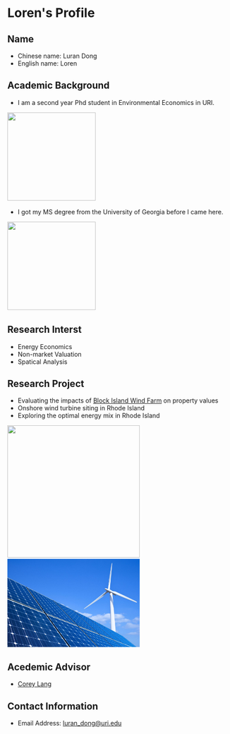 # Loren's Profile
## Name
* Chinese name: Luran Dong 
* English name: Loren
## Academic Background
- I am a second year Phd student in Environmental Economics in URI. 
<img src="https://images.squarespace-cdn.com/content/5936a9052e69cf2cca876569/1521753364463-MTRBM0YQ2Q1BNV0LW0VF/uri1.png?format=1500w&content-type=image%2Fpng" width="200" height="200">

- I got my MS degree from the University of Georgia before I came here. 
<img src="https://upload.wikimedia.org/wikipedia/commons/thumb/8/80/Georgia_Athletics_logo.svg/1200px-Georgia_Athletics_logo.svg.png" width="200" height="200">

## Research Interst 
* Energy Economics
* Non-market Valuation
* Spatical Analysis
## Research Project
* Evaluating the impacts of [Block Island Wind Farm](https://www.greencitytimes.com/the-block-island-wind-farm/) on property values  
* Onshore wind turbine siting in Rhode Island
* Exploring the optimal energy mix in Rhode Island

 <img src="https://cdn.vox-cdn.com/thumbor/4hZ9EkPJJRxUQvRT3rWstbN0LOs=/0x0:1280x854/1220x813/filters:focal(538x325:742x529):format(webp)/cdn.vox-cdn.com/uploads/chorus_image/image/59852371/IMG_0441.0.jpg" width="300" height="300"> <img src=images/vre.0.0.jpg width="300" height="200">
## Acedemic Advisor
* [Corey Lang](https://works.bepress.com/corey_lang/)
## Contact Information
* Email Address: luran_dong@uri.edu

